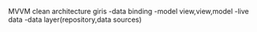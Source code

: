 MVVM clean architecture giris
-data binding
-model view,view,model
-live data
-data layer(repository,data sources)
